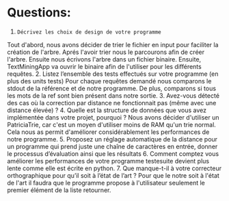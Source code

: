 Questions:
==========
 1.     Décrivez les choix de design de votre programme
Tout d'abord, nous avons décider de trier le fichier en input pour faciliter la création de l'arbre. Aprés l'avoir trier
nous le parcourons afin de créer l'arbre. Ensuite nous écrivons l'arbre dans un fichier binaire. Ensuite, TextMiningApp
va ouvrir le binaire afin de l'utiliser pour les différents requêtes.
 2.     Listez l’ensemble des tests effectués sur votre programme (en plus des units tests)
Pour chaque requêtes demandé nous comparons le stdout de la référence et de notre programme. De plus, comparons si 
tous les mots de la ref sont bien présent dans notre sortie.
 3.     Avez-vous détecté des cas où la correction par distance ne fonctionnait pas (même avec une distance élevée) ?
 4.     Quelle est la structure de données que vous avez implémentée dans votre projet, pourquoi ?
Nous avons décider d'utiliser un PatriciaTrie, car c'est un moyen d'utiliser moins de RAM qu'un trie normal. 
Cela nous as permit d'améliorer considérablement les performances de notre programme.
 5.     Proposez un réglage automatique de la distance pour un programme qui prend juste une chaîne de caractères en entrée, donner le processus d’évaluation ainsi que les résultats
 6.     Comment comptez vous améliorer les performances de votre programme
testesuite devient plus lente comme elle est écrite en python.
 7.     Que manque-t-il à votre correcteur orthographique pour qu’il soit à l’état de l’art ?
Pour que le notre soit à l'état de l'art il faudra que le programme propose à l'utilisateur seulement le premier élément de la liste retourner.

